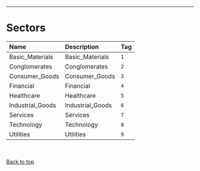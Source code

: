 
---


# Sectors #

| **Name** | **Description** | **Tag** |
|:---------|:----------------|:--------|
| Basic\_Materials | Basic\_Materials | `1` |
| Conglomerates | Conglomerates | `2` |
| Consumer\_Goods | Consumer\_Goods | `3` |
| Financial | Financial | `4` |
| Healthcare | Healthcare | `5` |
| Industrial\_Goods | Industrial\_Goods | `6` |
| Services | Services | `7` |
| Technology | Technology | `8` |
| Utilities | Utilities | `9` |

<br></br>
[Back to top](enumSectors#.md)